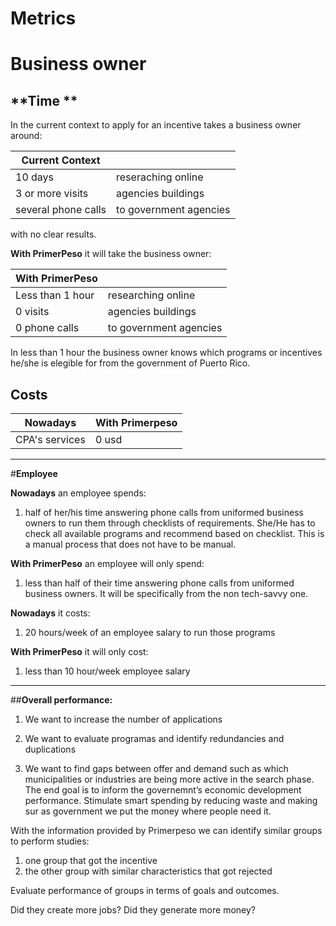 # Metrics

# **Business owner**

##  **Time **



In the current context to apply for an incentive takes a business owner around:

| Current Context | |
| -- | -- |
| 10 days | reseraching online |
| 3 or more visits | agencies buildings |
| several phone calls| to government agencies |


with no clear results.

**With PrimerPeso** it will take the business owner:


| With PrimerPeso |  |
| -- | -- |
| Less than 1 hour | researching online |
| 0 visits | agencies buildings |
| 0 phone calls | to government agencies |

In less than 1 hour the business owner knows which programs or incentives he/she is elegible for from the government of Puerto Rico.



## **Costs**



| Nowadays | With Primerpeso |
| -- | -- |
| CPA's services | 0 usd |


---------

#**Employee**


**Nowadays** an employee spends:

1. half of her/his time answering phone calls from uniformed business owners to run them through checklists of requirements. She/He has to check all available programs and recommend based on checklist. This is a manual process that does not have to be manual.

**With PrimerPeso** an employee will only spend:

1. less than half of their time answering phone calls from uniformed business owners. It will be  specifically from the non tech-savvy one.

**Nowadays** it costs:

1. 20 hours/week of an employee salary to run those programs

**With PrimerPeso** it will only cost:

1. less than 10 hour/week employee salary

---

##**Overall performance:**

1. We want to increase the number of applications

2. We want to evaluate programas and identify redundancies and duplications

3. We want to find gaps between offer and demand such as which municipalities or industries are being more active in the search phase. The end goal is to inform the governemnt’s economic development performance.
Stimulate  smart spending by reducing waste and making sur as government we put the money where people need it.

With the information provided by Primerpeso we can identify similar groups to perform studies:

1. one group that got the incentive
2. the other group with similar characteristics that got rejected

Evaluate performance of groups in terms of goals and outcomes.

Did they create more jobs?
Did they generate more money?



